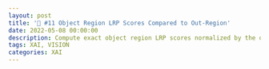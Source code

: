 ```yaml
---
layout: post
title: '🔲 #11 Object Region LRP Scores Compared to Out-Region'
date: 2022-05-08 00:00:00
description: Compute exact object region LRP scores normalized by the out-region LRP scores
tags: XAI, VISION
categories: XAI
---
```


